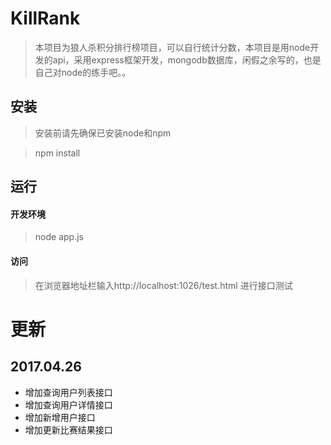 # KillRank
> 本项目为狼人杀积分排行榜项目，可以自行统计分数，本项目是用node开发的api，采用express框架开发，mongodb数据库，闲假之余写的，也是自己对node的练手吧。。

## 安装
> 安装前请先确保已安装node和npm  

> npm install 

## 运行
#### 开发环境
> node app.js

#### 访问
> 在浏览器地址栏输入http://localhost:1026/test.html 进行接口测试

# 更新

## 2017.04.26
* 增加查询用户列表接口
* 增加查询用户详情接口
* 增加新增用户接口
* 增加更新比赛结果接口




